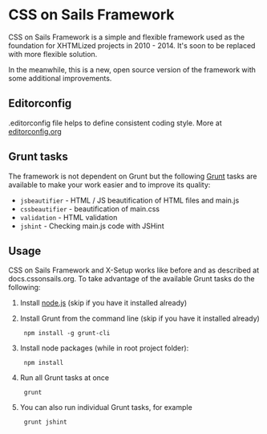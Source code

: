 CSS on Sails Framework
======================

CSS on Sails Framework is a simple and flexible framework used as the foundation for XHTMLized projects in 2010 - 2014. It's soon to be replaced with more flexible solution.

In the meanwhile, this is a new, open source version of the framework with some additional improvements.

## Editorconfig

.editorconfig file helps to define consistent coding style. More at [editorconfig.org](http://editorconfig.org/)

## Grunt tasks

The framework is not dependent on Grunt but the following [Grunt](http://gruntjs.com/) tasks are available to make your work easier and to improve its quality:

* `jsbeautifier` - HTML / JS beautification of HTML files and main.js
* `cssbeautifier` - beautification of main.css
* `validation` - HTML validation
* `jshint` - Checking main.js code with JSHint

## Usage

CSS on Sails Framework and X-Setup works like before and as described at docs.cssonsails.org. To take advantage of the available Grunt tasks do the following:


1. Install [node.js](http://nodejs.org) (skip if you have it installed already)

2. Install Grunt from the command line (skip if you have it installed already)

        npm install -g grunt-cli

3. Install node packages (while in root project folder):

        npm install

4. Run all Grunt tasks at once

        grunt
        
5. You can also run individual Grunt tasks, for example

        grunt jshint









